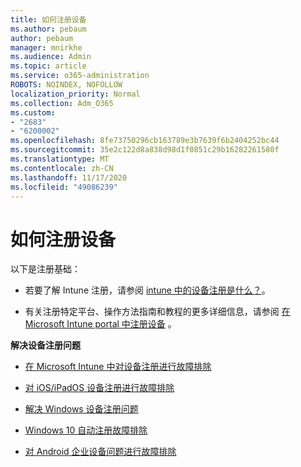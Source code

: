 ```yaml
---
title: 如何注册设备
ms.author: pebaum
author: pebaum
manager: mnirkhe
ms.audience: Admin
ms.topic: article
ms.service: o365-administration
ROBOTS: NOINDEX, NOFOLLOW
localization_priority: Normal
ms.collection: Adm_O365
ms.custom:
- "2683"
- "6200002"
ms.openlocfilehash: 8fe73750296cb163789e3b7639f6b2404252bc44
ms.sourcegitcommit: 35e2c122d8a838d98d1f0851c29b16282261580f
ms.translationtype: MT
ms.contentlocale: zh-CN
ms.lasthandoff: 11/17/2020
ms.locfileid: "49086239"
---
```

# <a name="how-to-enroll-devices"></a>如何注册设备

以下是注册基础：

- 若要了解 Intune 注册，请参阅 [intune 中的设备注册是什么？](https://docs.microsoft.com/mem/intune/enrollment/device-enrollment)。

- 有关注册特定平台、操作方法指南和教程的更多详细信息，请参阅 [在 Microsoft Intune portal 中注册设备](https://docs.microsoft.com/mem/intune/enrollment/) 。

**解决设备注册问题**

- [在 Microsoft Intune 中对设备注册进行故障排除](https://docs.microsoft.com/mem/intune/enrollment/troubleshoot-device-enrollment-in-intune)

- [对 iOS/iPadOS 设备注册进行故障排除](https://docs.microsoft.com/mem/intune/enrollment/troubleshoot-ios-enrollment-errors)

- [解决 Windows 设备注册问题](https://docs.microsoft.com/mem/intune/enrollment/troubleshoot-windows-enrollment-errors)

- [Windows 10 自动注册故障排除](https://docs.microsoft.com/mem/intune/enrollment/troubleshoot-windows-auto-enrollment)

- [对 Android 企业设备问题进行故障排除](https://docs.microsoft.com/mem/intune/enrollment/troubleshoot-android-enrollment)


